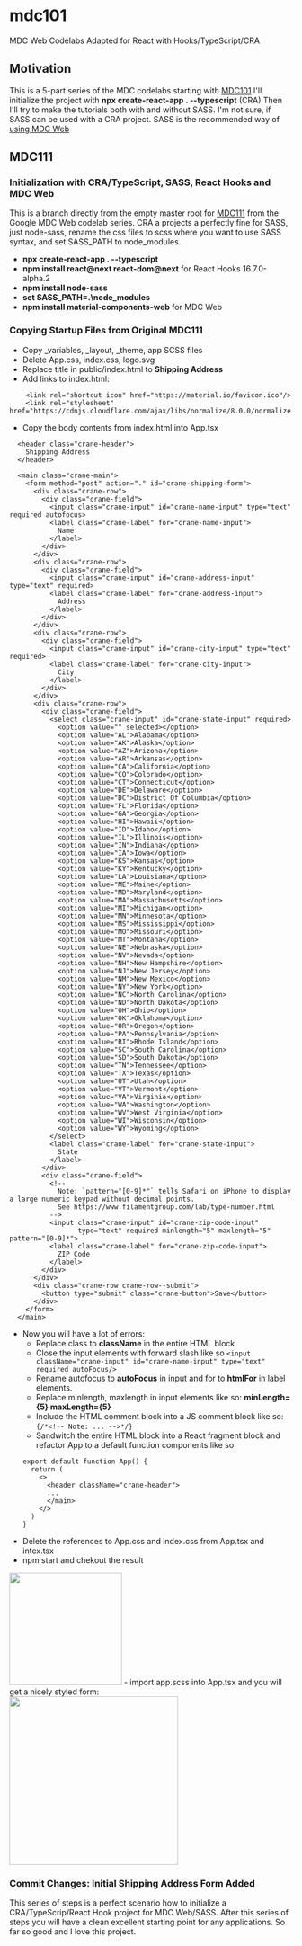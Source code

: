 # mdc101
MDC Web Codelabs Adapted for React with Hooks/TypeScript/CRA
## Motivation
This is a 5-part series of the MDC codelabs starting with [MDC101](https://codelabs.developers.google.com/codelabs/mdc-101-web/) 
I'll initialize the project with **npx create-react-app . --typescript** (CRA) 
Then I'll try to make the tutorials both with and without SASS. I'm not sure, if SASS can be used with a CRA project. SASS is the recommended way of [using MDC Web](https://github.com/material-components/material-components-web/blob/master/docs/getting-started.md#using-mdc-web-with-sass-and-es2015)

## MDC111
### Initialization with CRA/TypeScript, SASS, React Hooks and MDC Web
This is a branch directly from the empty master root for [MDC111](https://codelabs.developers.google.com/codelabs/mdc-111-web) from the Google MDC Web codelab series.
CRA a projects a perfectly fine for SASS, just node-sass, rename the css files to scss where you want to use SASS syntax, and set SASS_PATH to node_modules.
- **npx create-react-app . --typescript**
- **npm install react@next react-dom@next** for React Hooks 16.7.0-alpha.2
- **npm install node-sass**
- **set SASS_PATH=.\node_modules**
- **npm install material-components-web** for MDC Web

### Copying Startup Files from Original MDC111
- Copy _variables, _layout, _theme, app SCSS files
- Delete App.css, index.css, logo.svg
- Replace title in public/index.html to **Shipping Address**
- Add links to index.html:
```
    <link rel="shortcut icon" href="https://material.io/favicon.ico"/>
    <link rel="stylesheet" href="https://cdnjs.cloudflare.com/ajax/libs/normalize/8.0.0/normalize.min.css"/>
```
- Copy the body contents from index.html into App.tsx
```
  <header class="crane-header">
    Shipping Address
  </header>

  <main class="crane-main">
    <form method="post" action="." id="crane-shipping-form">
      <div class="crane-row">
        <div class="crane-field">
          <input class="crane-input" id="crane-name-input" type="text" required autofocus>
          <label class="crane-label" for="crane-name-input">
            Name
          </label>
        </div>
      </div>
      <div class="crane-row">
        <div class="crane-field">
          <input class="crane-input" id="crane-address-input" type="text" required>
          <label class="crane-label" for="crane-address-input">
            Address
          </label>
        </div>
      </div>
      <div class="crane-row">
        <div class="crane-field">
          <input class="crane-input" id="crane-city-input" type="text" required>
          <label class="crane-label" for="crane-city-input">
            City
          </label>
        </div>
      </div>
      <div class="crane-row">
        <div class="crane-field">
          <select class="crane-input" id="crane-state-input" required>
            <option value="" selected></option>
            <option value="AL">Alabama</option>
            <option value="AK">Alaska</option>
            <option value="AZ">Arizona</option>
            <option value="AR">Arkansas</option>
            <option value="CA">California</option>
            <option value="CO">Colorado</option>
            <option value="CT">Connecticut</option>
            <option value="DE">Delaware</option>
            <option value="DC">District Of Columbia</option>
            <option value="FL">Florida</option>
            <option value="GA">Georgia</option>
            <option value="HI">Hawaii</option>
            <option value="ID">Idaho</option>
            <option value="IL">Illinois</option>
            <option value="IN">Indiana</option>
            <option value="IA">Iowa</option>
            <option value="KS">Kansas</option>
            <option value="KY">Kentucky</option>
            <option value="LA">Louisiana</option>
            <option value="ME">Maine</option>
            <option value="MD">Maryland</option>
            <option value="MA">Massachusetts</option>
            <option value="MI">Michigan</option>
            <option value="MN">Minnesota</option>
            <option value="MS">Mississippi</option>
            <option value="MO">Missouri</option>
            <option value="MT">Montana</option>
            <option value="NE">Nebraska</option>
            <option value="NV">Nevada</option>
            <option value="NH">New Hampshire</option>
            <option value="NJ">New Jersey</option>
            <option value="NM">New Mexico</option>
            <option value="NY">New York</option>
            <option value="NC">North Carolina</option>
            <option value="ND">North Dakota</option>
            <option value="OH">Ohio</option>
            <option value="OK">Oklahoma</option>
            <option value="OR">Oregon</option>
            <option value="PA">Pennsylvania</option>
            <option value="RI">Rhode Island</option>
            <option value="SC">South Carolina</option>
            <option value="SD">South Dakota</option>
            <option value="TN">Tennessee</option>
            <option value="TX">Texas</option>
            <option value="UT">Utah</option>
            <option value="VT">Vermont</option>
            <option value="VA">Virginia</option>
            <option value="WA">Washington</option>
            <option value="WV">West Virginia</option>
            <option value="WI">Wisconsin</option>
            <option value="WY">Wyoming</option>
          </select>
          <label class="crane-label" for="crane-state-input">
            State
          </label>
        </div>
        <div class="crane-field">
          <!--
            Note: `pattern="[0-9]*"` tells Safari on iPhone to display a large numeric keypad without decimal points.
            See https://www.filamentgroup.com/lab/type-number.html
          -->
          <input class="crane-input" id="crane-zip-code-input"
                 type="text" required minlength="5" maxlength="5" pattern="[0-9]*">
          <label class="crane-label" for="crane-zip-code-input">
            ZIP Code
          </label>
        </div>
      </div>
      <div class="crane-row crane-row--submit">
        <button type="submit" class="crane-button">Save</button>
      </div>
    </form>
  </main>
```
- Now you will have a lot of errors:
  - Replace class to **className** in the entire HTML block
  - Close the input elements with forward slash like so
  ```<input className="crane-input" id="crane-name-input" type="text" required autoFocus/>```
  - Rename autofocus to **autoFocus** in input and for to **htmlFor** in label elements.
  - Replace minlength, maxlength in input elements like so: **minLength={5} maxLength={5}**
  - Include the HTML comment block into a JS comment block like so: ```{/*<!-- Note: ... -->*/}```
  - Sandwitch the entire HTML block into a React fragment block and refactor App to a default function components like so
  ```
  export default function App() {
    return (
      <>
        <header className="crane-header">
        ...
        </main>
      </>
    )
  }
  ```
- Delete the references to App.css and index.css from App.tsx and intex.tsx
- npm start and chekout the result<br/> 
<img src="./public/mdc111unstyledform.png" width="200px"/>
- import app.scss into App.tsx and you will get a nicely styled form:<br/>
<img src="./public/mdc111mdstyledform.png" width="300px"/>

### Commit Changes: Initial Shipping Address Form Added
This series of steps is a perfect scenario how to initialize a CRA/TypeScrip/React Hook project for MDC Web/SASS.
After this series of steps you will have a clean excellent starting point for any applications.
So far so good and I love this project. 
